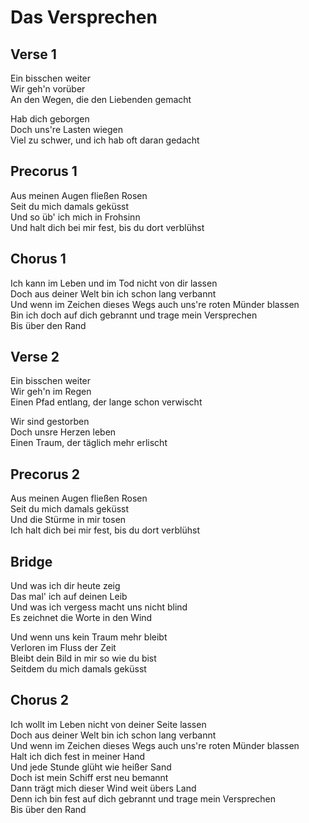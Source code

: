 Das Versprechen
===============


Verse 1
-------

Ein bisschen weiter  
Wir geh'n vorüber  
An den Wegen, die den Liebenden gemacht

Hab dich geborgen  
Doch uns're Lasten wiegen  
Viel zu schwer, und ich hab oft daran gedacht


Precorus 1
----------

Aus meinen Augen fließen Rosen  
Seit du mich damals geküsst  
Und so üb' ich mich in Frohsinn  
Und halt dich bei mir fest, bis du dort verblühst


Chorus 1
--------

Ich kann im Leben und im Tod nicht von dir lassen  
Doch aus deiner Welt bin ich schon lang verbannt  
Und wenn im Zeichen dieses Wegs auch uns're roten Münder blassen  
Bin ich doch auf dich gebrannt und trage mein Versprechen  
Bis über den Rand


Verse 2
-------

Ein bisschen weiter  
Wir geh'n im Regen  
Einen Pfad entlang, der lange schon verwischt

Wir sind gestorben  
Doch unsre Herzen leben  
Einen Traum, der täglich mehr erlischt


Precorus 2
----------

Aus meinen Augen fließen Rosen  
Seit du mich damals geküsst  
Und die Stürme in mir tosen  
Ich halt dich bei mir fest, bis du dort verblühst


Bridge
------

Und was ich dir heute zeig  
Das mal' ich auf deinen Leib  
Und was ich vergess macht uns nicht blind  
Es zeichnet die Worte in den Wind

Und wenn uns kein Traum mehr bleibt  
Verloren im Fluss der Zeit  
Bleibt dein Bild in mir so wie du bist  
Seitdem du mich damals geküsst


Chorus 2
--------

Ich wollt im Leben nicht von deiner Seite lassen  
Doch aus deiner Welt bin ich schon lang verbannt  
Und wenn im Zeichen dieses Wegs auch uns're roten Münder blassen  
Halt ich dich fest in meiner Hand  
Und jede Stunde glüht wie heißer Sand  
Doch ist mein Schiff erst neu bemannt  
Dann trägt mich dieser Wind weit übers Land  
Denn ich bin fest auf dich gebrannt und trage mein Versprechen  
Bis über den Rand